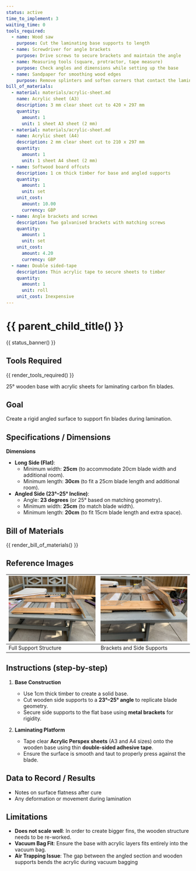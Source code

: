 ```yaml
---
status: active
time_to_implement: 3
waiting_time: 0
tools_required:
  - name: Wood saw
    purpose: Cut the laminating base supports to length
  - name: Screwdriver for angle brackets
    purpose: Drive screws to secure brackets and maintain the angle
  - name: Measuring tools (square, protractor, tape measure)
    purpose: Check angles and dimensions while setting up the base
  - name: Sandpaper for smoothing wood edges
    purpose: Remove splinters and soften corners that contact the laminate
bill_of_materials:
  - material: materials/acrylic-sheet.md
    name: Acrylic sheet (A3)
    description: 3 mm clear sheet cut to 420 × 297 mm
    quantity:
      amount: 1
      unit: 1 sheet A3 sheet (2 mm)
  - material: materials/acrylic-sheet.md
    name: Acrylic sheet (A4)
    description: 2 mm clear sheet cut to 210 x 297 mm
    quantity:
      amount: 1
      unit: 1 sheet A4 sheet (2 mm)
  - name: Softwood board offcuts
    description: 1 cm thick timber for base and angled supports
    quantity:
      amount: 1
      unit: set
    unit_cost:
      amount: 10.00
      currency: GBP
  - name: Angle brackets and screws
    description: Two galvanised brackets with matching screws
    quantity:
      amount: 1
      unit: set
    unit_cost:
      amount: 4.20
      currency: GBP
  - name: Double sided-tape
    description: Thin acrylic tape to secure sheets to timber
    quantity:
      amount: 1
      unit: roll
    unit_cost: Inexpensive
---
```

# {{ parent_child_title() }}
{{ status_banner() }}

## Tools Required
{{ render_tools_required() }}

25° wooden base with acrylic sheets for laminating carbon fin blades.

## Goal
Create a rigid angled surface to support fin blades during lamination.

## Specifications / Dimensions

**Dimensions**

- **Long Side (Flat)**:
    - Minimum width: **25cm** (to accommodate 20cm blade width and additional room).
    - Minimum length: **30cm** (to fit a 25cm blade length and additional room).
- **Angled Side (23°–25° Incline)**:
    - Angle: **23 degrees** (or 25° based on matching geometry).
    - Minimum width: **25cm** (to match blade width).
    - Minimum length: **20cm** (to fit 15cm blade length and extra space).

## Bill of Materials

{{ render_bill_of_materials() }}

## Reference Images

| ![Support Structure](support_all.jpeg) | ![Brackets and Side](support_brakets.jpeg) |
|----------------------------------------|--------------------------------------------|
| Full Support Structure                 | Brackets and Side Supports                 |

## Instructions (step-by-step)

1. **Base Construction**
    - Use 1cm thick timber to create a solid base.
    - Cut wooden side supports to a **23°–25° angle** to replicate blade geometry.
    - Secure side supports to the flat base using **metal brackets** for rigidity.

2. **Laminating Platform**
    - Tape clear **Acrylic Perspex sheets** (A3 and A4 sizes) onto the wooden base using thin **double-sided adhesive
      tape**.
    - Ensure the surface is smooth and taut to properly press against the blade.

## Data to Record / Results
- Notes on surface flatness after cure
- Any deformation or movement during lamination

## Limitations

- **Does not scale well**: In order to create bigger fins, the wooden structure needs to be re-worked.
- **Vacuum Bag Fit**: Ensure the base with acrylic layers fits entirely into the vacuum bag.
- **Air Trapping Issue**: The gap between the angled section and wooden supports bends the acrylic during vacuum bagging
